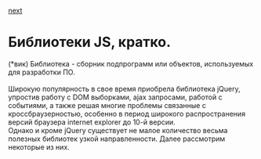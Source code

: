 <a href="02.md">next</a>

<h1>Библиотеки JS, кратко.</h1>

<div>
(*вик) Библиотека - сборник подпрограмм или объектов, используемых для разработки ПО.
</div>

<br/>

<div>
Широкую популярность в свое время приобрела библиотека jQuery, упростив работу с DOM выборками, ajax запросами, работой с событиями, а также решая многие проблемы связанные с кроссбраузерностью, особенно в период широкого распространения версий браузера internet explorer до 10-й версии.
</div>
<div>
Однако и кроме jQuery существует не малое количество весьма полезных библиотек узкой направленности. Далее рассмотрим некоторые из них.
</div>